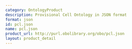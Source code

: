 ```yaml
---
category: OntologyProduct
description: Provisional Cell Ontology in JSON format
format: json
id: pcl.json
name: pcl.json
product_url: http://purl.obolibrary.org/obo/pcl.json
layout: product_detail
---
```

